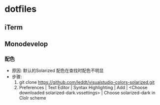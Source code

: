 # dotfiles

## iTerm

## Monodevelop

### 配色
* 原因: 默认的Solarized 配色在查找时配色不明显
* 步骤:
    1. git clone https://github.com/leddt/visualstudio-colors-solarized.git
    2. Preferences | Text Editor | Syntax Highlighting | Add | \<Choose downloaded solarized-dark.vssettings\> | Choose solarized-dark in Clolr scheme



